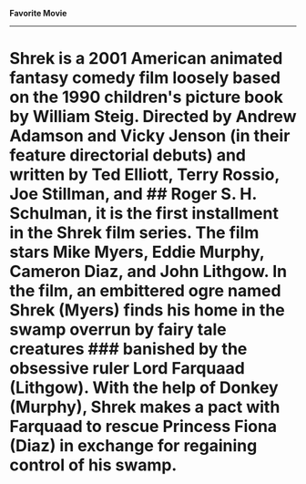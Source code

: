 **Favorite Movie** 

---

#  Shrek is a 2001 American animated fantasy comedy film loosely based on the 1990 children's picture book by William Steig. Directed by Andrew Adamson and Vicky Jenson (in their feature directorial debuts) and written by Ted Elliott, Terry Rossio, Joe Stillman, and ##  Roger S. H. Schulman, it is the first installment in the Shrek film series. The film stars Mike Myers, Eddie Murphy, Cameron Diaz, and John Lithgow. In the film, an embittered ogre named Shrek (Myers) finds his home in the swamp overrun by fairy tale creatures ###  banished by the obsessive ruler Lord Farquaad (Lithgow). With the help of Donkey (Murphy), Shrek makes a pact with Farquaad to rescue Princess Fiona (Diaz) in exchange for regaining control of his swamp.
